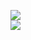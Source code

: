 [![](https://img.shields.io/badge/Made%20With-Github%20Spray-lightgrey.svg?style=for-the-badge&logo=github)](https://github.com/Annihil/github-spray#22871)  
[![](https://i.imgur.com/2DrTn0Z.gif)](https://github.com/Annihil/github-spray)